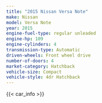 ```yaml
---
title: "2015 Nissan Versa Note"
make: Nissan
model: Versa Note
year: 2015
engine-fuel-type: regular unleaded
engine-hp: 109
engine-cylinders: 4
transmission-type: Automatic
driven-wheels: Front wheel drive
number-of-doors: 4
market-category: Hatchback
vehicle-size: Compact
vehicle-style: 4dr Hatchback
---
```


{{< car_info >}}
